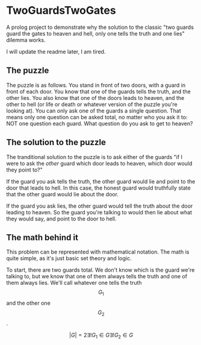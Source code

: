 # TwoGuardsTwoGates
A prolog project to demonstrate why the solution to the classic "two guards guard the gates to heaven and hell, only one tells the truth and one lies" dilemma works. 

I will update the readme later, I am tired. 

## The puzzle

The puzzle is as follows. You stand in front of two doors, with a guard in front of each door. You know that one of the guards tells the truth, and the other lies. You also know that one of the doors leads to heaven, and the other to hell (or life or death or whatever version of the puzzle you're looking at). You can only ask one of the guards a single question. That means only one question can be asked total, no matter who you ask it to: NOT one question each guard. What question do you ask to get to heaven? 

## The solution to the puzzle

The tranditional solution to the puzzle is to ask either of the guards "if I were to ask the *other* guard which door leads to heaven, which door would they point to?"

If the guard you ask tells the truth, the other guard would lie and point to the door that leads to hell. In this case, the honest guard would truthfully state that the other guard would lie about the door.

If the guard you ask lies, the other guard would tell the truth about the door leading to heaven. So the guard you're talking to would then lie about what they would say, and point to the door to hell. 

## The math behind it

This problem can be represented with mathematical notation. The math is quite simple, as it's just basic set theory and logic. 

To start, there are two guards total. We don't know which is the guard we're talking to, but we know that one of them always tells the truth and one of them always lies. We'll call whatever one tells the truth $$G_1$$ and the other one $$G_2$$. 

$$
{|G| = 2}
{\exists! G_1 \in G}
{\exists! G_2 \in G}
$$


<write more>

